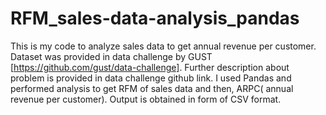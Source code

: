 # RFM_sales-data-analysis_pandas
This is my code to analyze sales data to get annual revenue per customer. 
Dataset was provided in data challenge by GUST [https://github.com/gust/data-challenge]. Further description about problem is provided in data challenge github link. 
I used Pandas and performed analysis to get RFM of sales data and then, ARPC( annual revenue per customer). 
Output is obtained in form of CSV format. 
